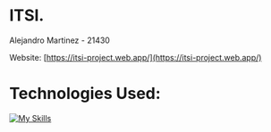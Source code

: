 # ITSI.
Alejandro Martinez - 21430

Website: [https://itsi-project.web.app/](https://itsi-project.web.app/)

# Technologies Used:
[![My Skills](https://skills.thijs.gg/icons?i=html,scss,js,angular,firebase)](https://skills.thijs.gg)

